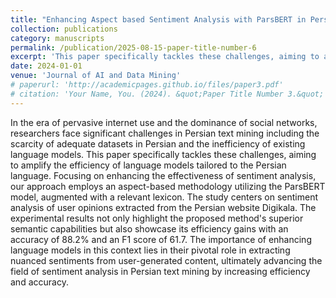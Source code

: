 ```yaml
---
title: "Enhancing Aspect based Sentiment Analysis with ParsBERT in Persian Language"
collection: publications
category: manuscripts
permalink: /publication/2025-08-15-paper-title-number-6
excerpt: 'This paper specifically tackles these challenges, aiming to amplify the efficiency of language models tailored to the Persian language.'
date: 2024-01-01
venue: 'Journal of AI and Data Mining'
# paperurl: 'http://academicpages.github.io/files/paper3.pdf'
# citation: 'Your Name, You. (2024). &quot;Paper Title Number 3.&quot; <i>GitHub Journal of Bugs</i>. 1(3).'
---
```


In the era of pervasive internet use and the dominance of social networks, researchers face significant challenges in Persian text mining including the scarcity of adequate datasets in Persian and the inefficiency of existing language models. This paper specifically tackles these challenges, aiming to amplify the efficiency of language models tailored to the Persian language. Focusing on enhancing the effectiveness of sentiment analysis, our approach employs an aspect-based methodology utilizing the ParsBERT model, augmented with a relevant lexicon. The study centers on sentiment analysis of user opinions extracted from the Persian website Digikala. The experimental results not only highlight the proposed method's superior semantic capabilities but also showcase its efficiency gains with an accuracy of 88.2% and an F1 score of 61.7. The importance of enhancing language models in this context lies in their pivotal role in extracting nuanced sentiments from user-generated content, ultimately advancing the field of sentiment analysis in Persian text mining by increasing efficiency and accuracy.

